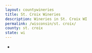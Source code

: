```yaml
---
layout: countywineries
title: St. Croix Wineries
description: Wineries in St. Croix WI
permalink: /wisconsin/st. croix/
county: st. croix
state: wi
---
```

-

